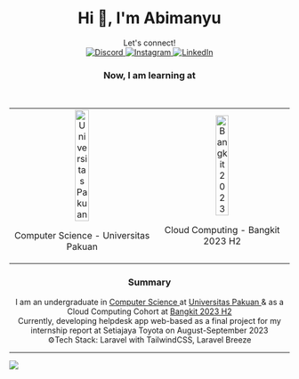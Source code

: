 <h1 align="center">Hi 👋, I'm Abimanyu</h1>
<div align="center">
  Let's connect! <br/>
  <a href="https://discord.gg/kyriten#0865">
    <img src="https://img.shields.io/badge/Discord-%237289DA.svg?logo=discord&logoColor=white" alt="Discord">
  </a>
  <a href="https://instagram.com/ossastra">
    <img src="https://img.shields.io/badge/Instagram-%23E4405F.svg?logo=Instagram&logoColor=white" alt="Instagram">
  </a>
  <a href="https://linkedin.com/in/abimanyu-okysaputra">
    <img src="https://img.shields.io/badge/LinkedIn-%230077B5.svg?logo=linkedin&logoColor=white" alt="LinkedIn">
  </a>
</div>

<div align="center">
 <h3 style="font-style=bold">Now, I am learning at</h3>
  <br/>
  <table style="text-align: center;">
    <tr style="border: none">
    <td style="border: none" align="center">
      <img src="https://github.com/kyriten/kyriten/blob/main/logo-unpak.ico" alt="Universitas Pakuan" style="width: 32%;">
      <p>Computer Science - Universitas Pakuan</p>
    </td>
    <td style="border: none" align="center">
      <img src="https://github.com/kyriten/kyriten/blob/main/bangkit.ico" alt="Bangkit 2023" style="width: 32%;">
      <p>Cloud Computing - Bangkit 2023 H2</p>
    </td>
    </tr>
  </table>

<h3 style="font-style=bold">Summary</h3>
I am an undergraduate in <a href="https://ilkom.unpak.ac.id/"> Computer Science </a> at <a href="https://www.unpak.ac.id/"> Universitas Pakuan </a> & as a Cloud Computing Cohort at <a href="https://www.linkedin.com/company/bangkit-academy/mycompany/"> Bangkit 2023 H2 </a> <br/>
  Currently, developing helpdesk app web-based as a final project for my internship report at Setiajaya Toyota on August-September 2023 <br/>
  ⚙️Tech Stack: Laravel with TailwindCSS, Laravel Breeze
</div>

---
[![](https://visitcount.itsvg.in/api?id=kyriten&icon=7&color=6)](https://visitcount.itsvg.in)

<!-- Proudly created with GPRM ( https://gprm.itsvg.in ) -->
